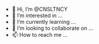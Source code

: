 - 👋 Hi, I’m @CNSLTNCY
- 👀 I’m interested in ...
- 🌱 I’m currently learning ...
- 💞️ I’m looking to collaborate on ...
- 📫 How to reach me ...

<!---
CNSLTNCY/CNSLTNCY is a ✨ special ✨ repository because its `README.md` (this file) appears on your GitHub profile.
You can click the Preview link to take a look at your changes.
--->
